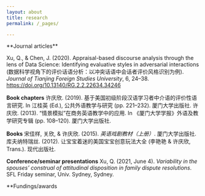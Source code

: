 ```yaml
---
layout: about
title: research
permalink: /_pages/

---
```


<p>**Journal articles**</p>

Xu, Q., & Chen, J. (2020). Appraisal-based discourse analysis through the lens of Data Science: Identifying evaluative styles in adversarial interactions (数据科学视角下的评价话语分析：以冲突话语中会话者评价风格识别为例). *Journal of Tianjing Foreign Studies University*, 6, 24–38. https://doi.org/10.13140/RG.2.2.22634.34246

**Book chapters**
许庆欣. (2019). 基于美国初级阶段汉语学习者中介语的评价性语言研究. In 江桂英 (Ed.), 公共外语教学与研究 (pp. 221–232). 厦门大学出版社.
许庆欣. (2013). “情景模拟”在商务英语教学中的应用. In 《厦门大学学报》外语及教学研究专辑 (pp. 108–120). 厦门大学出版社.


**Books**
宋佳样, 关欣, & 许庆欣. (2015). *英语戏剧教材（上册）*. 厦门大学出版社.
库夫纳特瑞丝. (2012). 让宝宝着迷的美国宝宝创意玩法大全 (李艳艳 & 许庆欣, Trans.). 现代出版社.


**Conference/seminar presentations**
Xu, Q. (2021, June 4). *Variability in the spouses’ construal of attitudinal disposition in family dispute resolutions*. SFL Friday seminar, Univ. Sydney, Sydney.


**Fundings/awards
